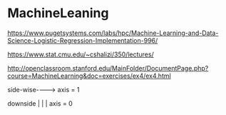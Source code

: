 # MachineLeaning

https://www.pugetsystems.com/labs/hpc/Machine-Learning-and-Data-Science-Logistic-Regression-Implementation-996/

https://www.stat.cmu.edu/~cshalizi/350/lectures/

http://openclassroom.stanford.edu/MainFolder/DocumentPage.php?course=MachineLearning&doc=exercises/ex4/ex4.html


 side-wise----> axis = 1
 
 downside
 |
 |
 |
 axis = 0